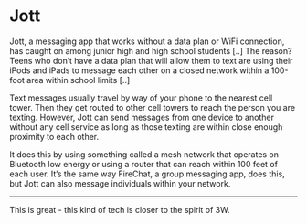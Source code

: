 # Jott

Jott, a messaging app that works without a data plan or WiFi
connection, has caught on among junior high and high school students
[..] The reason? Teens who don’t have a data plan that will allow them
to text are using their iPods and iPads to message each other on a
closed network within a 100-foot area within school limits [..]

Text messages usually travel by way of your phone to the nearest cell
tower. Then they get routed to other cell towers to reach the person
you are texting. However, Jott can send messages from one device to
another without any cell service as long as those texting are within
close enough proximity to each other.

It does this by using something called a mesh network that operates on
Bluetooth low energy or using a router that can reach within 100 feet
of each user. It’s the same way FireChat, a group messaging app, does
this, but Jott can also message individuals within your network.

---

This is great - this kind of tech is closer to the spirit of 3W.













